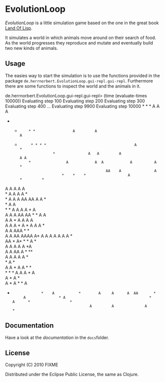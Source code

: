 # EvolutionLoop

_EvolutionLoop_ is a little simulation game based on the one in the
great book [Land Of
Lisp](http://www.amazon.com/Land-Lisp-Learn-Program-Game/dp/1593272812/ref=sr_1_1?ie=UTF8&qid=1293460279&sr=8-1).

It simulates a world in which animals move around on their search of
food. As the world progresses they reproduce and mutate and eventually
build two new kinds of animals.

## Usage

The easies way to start the simulation is to use the functions
provided in the package
`de.herrnorbert.EvolutionLoop.gui-repl.gui-repl`. Furthermore there
are some functions to inspect the world and the animals in it.

   de.herrnorbert.EvolutionLoop.gui-repl.gui-repl> (time (evaluate-times 10000))
   Evaluating step  100
   Evaluating step  200
   Evaluating step  300
   Evaluating step  400
   ...
   Evaluating step  9900
   Evaluating step  10000
         *        * *                  A  A                 A                                          
   *    *         * *                 A         A                            A                         
        *          * * * *                                        A                     *              
                             *               A   A         A                                 A A       
                  *                A            A  A            A          A        *                  
                                                     AA    A               A                           
                                 *    *    *                   A                    *         *        
   A          A                                A              A   A                                    
                  *                                     A A        A                        A  *       
           *            A                        A A AA   AA A   A                                  *  
                                      *       A  A                                                     
        *                            *           A  A  A        A                  *            A      
      A                 A          A           AA AA    *                  *                A A        
      A                                        A *   A   A  A                           A              
                         A            A       A  *  A  *   A  A                        A           *   
                                    A      A       AAA * *                                             
          A                      A          AA    AAAA A*      A                                    A A
           A                 A        A A               *                                              
             AA                 *                 A*     *   *     A                      *            
           A           A     A                 A    A   *A                                             
                                          A    A    AA      A               *         **               
                      A   A  A              A                        A                   *             
                                                               *        A                      *       
                                         A         A              *    A            A   *    *         
      * *         *   A                       A  A       *                A                            
    A              *                                      A   *                                        
           A                       *          A                                     *       *    A     
   *                  *    A           *        A     A      A  AA       *                             
              A               * A                                      *    A      *                  *
                                            A         A              A            *                    


## Documentation

Have a look at the _documentation_ in the `docs`folder.

## License

Copyright (C) 2010 FIXME

Distributed under the Eclipse Public License, the same as Clojure.
